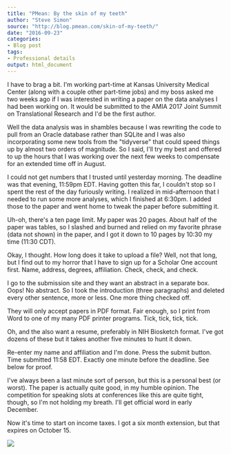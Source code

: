 ```yaml
---
title: "PMean: By the skin of my teeth"
author: "Steve Simon"
source: "http://blog.pmean.com/skin-of-my-teeth/"
date: "2016-09-23"
categories:
- Blog post
tags:
- Professional details
output: html_document
---
```


I have to brag a bit. I'm working part-time at Kansas University Medical
Center (along with a couple other part-time jobs) and my boss asked me
two weeks ago if I was interested in writing a paper on the data
analyses I had been working on. It would be submitted to the AMIA 2017
Joint Summit on Translational Research and I'd be the first author.


<!---More--->

Well the data analysis was in shambles because I was rewriting the code
to pull from an Oracle database rather than SQLite and I was also
incorporating some new tools from the "tidyverse" that could speed
things up by almost two orders of magnitude. So I said, I'll try my best
and offered to up the hours that I was working over the next few weeks
to compensate for an extended time off in August.

I could not get numbers that I trusted until yesterday morning. The
deadline was that evening, 11:59pm EDT. Having gotten this far, I
couldn't stop so I spent the rest of the day furiously writing. I
realized in mid-afternoon that I needed to run some more analyses, which
I finished at 6:30pm. I added those to the paper and went home to tweak
the paper before submitting it.

Uh-oh, there's a ten page limit. My paper was 20 pages. About half of
the paper was tables, so I slashed and burned and relied on my favorite
phrase (data not shown) in the paper, and I got it down to 10 pages by
10:30 my time (11:30 CDT).

Okay, I thought. How long does it take to upload a file? Well, not that
long, but I find out to my horror that I have to sign up for a Scholar
One account first. Name, address, degrees, affiliation. Check, check,
and check.

I go to the submission site and they want an abstract in a separate box.
Oops! No abstract. So I took the introduction (three paragraphs) and
deleted every other sentence, more or less. One more thing checked off.

They will only accept papers in PDF format. Fair enough, so I print from
Word to one of my many PDF printer programs. Tick, tick, tick, tick.

Oh, and the also want a resume, preferably in NIH Biosketch format. I've
got dozens of these but it takes another five minutes to hunt it down.

Re-enter my name and affiliation and I'm done. Press the submit button.
Time submitted 11:58 EDT. Exactly one minute before the deadline. See
below for proof.

I've always been a last minute sort of person, but this is a personal
best (or worst). The paper is actually quite good, in my humble opinion.
The competition for speaking slots at conferences like this are quite
tight, though, so I'm not holding my breath. I'll get official word in
early December.

Now it's time to start on income taxes. I got a six month extension, but
that expires on October 15.

![](http://www.pmean.com/new-images/16/skin-of-my-teeth01.png)




